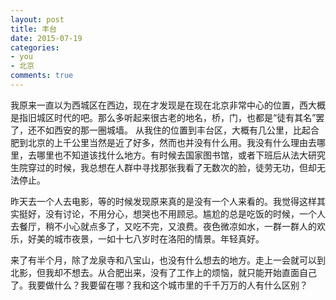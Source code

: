 ```yaml
---
layout: post
title: 丰台
date: 2015-07-19
categories:
- you
- 北京
comments: true
---
```



我原来一直以为西城区在西边，现在才发现是在现在北京非常中心的位置，西大概是指旧城区时代的吧。那么多听起来很古老的地名，桥，门，也都是“徒有其名”罢了，还不如西安的那一圈城墙。
从我住的位置到丰台区，大概有几公里，比起合肥到北京的上千公里当然是近了好多，然而也并没有什么用。我没有什么理由去哪里，去哪里也不知道该找什么地方。有时候去国家图书馆，或者下班后从法大研究生院穿过的时候，我总想在人群中寻找那张我看了无数次的脸，徒劳无功，但却无法停止。


昨天去一个人去电影，等的时候发现原来真的是没有一个人来看的。我觉得这样其实挺好，没有讨论，不用分心，想哭也不用顾忌。尴尬的总是吃饭的时候，一个人去餐厅，稍不小心就点多了，又吃不完，又浪费。夜色微凉如水，一群一群人的欢乐，好美的城市夜景，一如十七八岁时在洛阳的情景。年轻真好。

来了有半个月，除了龙泉寺和八宝山，也没有什么想去的地方。走上一会就可以到北影，但我却不想去。从合肥出来，没有了工作上的烦恼，就只能开始直面自己了。我要做什么？我要留在哪？我和这个城市里的千千万万的人有什么区别？


